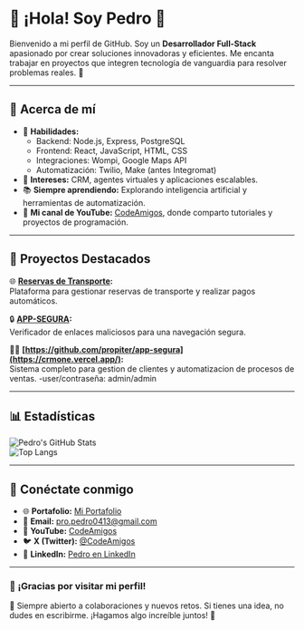# 👋 ¡Hola! Soy Pedro 🚀  

Bienvenido a mi perfil de GitHub. Soy un **Desarrollador Full-Stack** apasionado por crear soluciones innovadoras y eficientes. Me encanta trabajar en proyectos que integren tecnología de vanguardia para resolver problemas reales. 🌟

---

## 🌟 Acerca de mí  
- 🧠 **Habilidades:**  
  - Backend: Node.js, Express, PostgreSQL  
  - Frontend: React, JavaScript, HTML, CSS  
  - Integraciones: Wompi, Google Maps API  
  - Automatización: Twilio, Make (antes Integromat)  
- 🎯 **Intereses:** CRM, agentes virtuales y aplicaciones escalables.  
- 📚 **Siempre aprendiendo:** Explorando inteligencia artificial y herramientas de automatización.  
- 🎥 **Mi canal de YouTube:** [CodeAmigos](https://www.youtube.com/@codeamigos), donde comparto tutoriales y proyectos de programación.  

---

## 💼 Proyectos Destacados  
🌐 **[Reservas de Transporte](https://cotizador-frontend.vercel.app):**  
Plataforma para gestionar reservas de transporte y realizar pagos automáticos.  

🔒 **[APP-SEGURA](https://github.com/propiter/app-segura):**  
Verificador de enlaces maliciosos para una navegación segura.  

👨‍💻 **[https://github.com/propiter/app-segura](https://crmone.vercel.app/):**  
Sistema completo para gestion de clientes y automatizacion de procesos de ventas. -user/contraseña: admin/admin

---

## 📊 Estadísticas  
![Pedro's GitHub Stats](https://github-readme-stats.vercel.app/api?username=propiter&show_icons=true&theme=radical)  
![Top Langs](https://github-readme-stats.vercel.app/api/top-langs/?username=propiter&layout=compact&theme=radical)  

---

## 💬 Conéctate conmigo  
- 🌐 **Portafolio:** [Mi Portafolio](https://portfolio.codeamigos.co/)  
- 📧 **Email:** pro.pedro0413@gmail.com  
- 🎥 **YouTube:** [CodeAmigos](https://youtube.com/@CodeAmigos)  
- 🐦 **X (Twitter):** [@CodeAmigos](https://twitter.com/CodeAmigos)  
- 💼 **LinkedIn:** [Pedro en LinkedIn](https://www.linkedin.com/in/pedrorodriguezortiz/)  

---

### 🌟 **¡Gracias por visitar mi perfil!**  
🙌 Siempre abierto a colaboraciones y nuevos retos. Si tienes una idea, no dudes en escribirme. ¡Hagamos algo increíble juntos! 🚀
